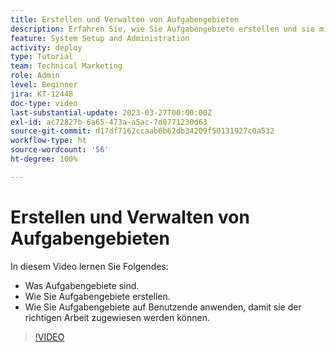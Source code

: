 ```yaml
---
title: Erstellen und Verwalten von Aufgabengebieten
description: Erfahren Sie, wie Sie Aufgabengebiete erstellen und sie mit Benutzenden verknüpfen, um bessere Zuweisungen vorzunehmen.
feature: System Setup and Administration
activity: deploy
type: Tutorial
team: Technical Marketing
role: Admin
level: Beginner
jira: KT-12448
doc-type: video
last-substantial-update: 2023-03-27T00:00:00Z
exl-id: ac72827b-6a65-473a-a5ac-7d0771230d63
source-git-commit: d17df7162ccaab6b62db34209f50131927c0a532
workflow-type: ht
source-wordcount: '56'
ht-degree: 100%

---
```


# Erstellen und Verwalten von Aufgabengebieten

In diesem Video lernen Sie Folgendes:

* Was Aufgabengebiete sind.
* Wie Sie Aufgabengebiete erstellen.
* Wie Sie Aufgabengebiete auf Benutzende anwenden, damit sie der richtigen Arbeit zugewiesen werden können.

>[!VIDEO](https://video.tv.adobe.com/v/3416966/?quality=12&learn=on&enablevpops)
